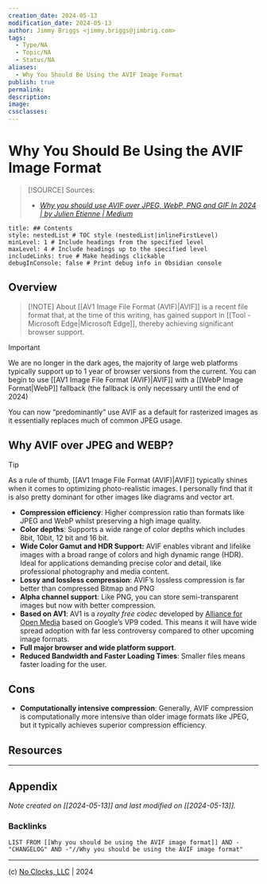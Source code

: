 ```yaml
---
creation_date: 2024-05-13
modification_date: 2024-05-13
author: Jimmy Briggs <jimmy.briggs@jimbrig.com>
tags:
  - Type/NA
  - Topic/NA
  - Status/NA
aliases:
  - Why You Should Be Using the AVIF Image Format
publish: true
permalink:
description:
image:
cssclasses:
---
```



# Why You Should Be Using the AVIF Image Format

> [!SOURCE] Sources:
> - *[Why you should use AVIF over JPEG, WebP, PNG and GIF In 2024 | by Julien Etienne | Medium](https://medium.com/@julienetienne/why-you-should-use-avif-over-jpeg-webp-png-and-gif-in-2024-5603ac9d8781#:~:text=Why%20AVIF%20over%20JPEG%20and,12%20bit%20and%2016%20bit.)*

```table-of-contents
title: ## Contents 
style: nestedList # TOC style (nestedList|inlineFirstLevel)
minLevel: 1 # Include headings from the specified level
maxLevel: 4 # Include headings up to the specified level
includeLinks: true # Make headings clickable
debugInConsole: false # Print debug info in Obsidian console
```

## Overview

> [!NOTE] About
> [[AV1 Image File Format (AVIF)|AVIF]] is a recent file format that, at the time of this writing, has gained support in [[Tool - Microsoft Edge|Microsoft Edge]], thereby achieving significant browser support.

> [!IMPORTANT]
> We are no longer in the dark ages, the majority of large web platforms typically support up to 1 year of browser versions from the current. You can begin to use [[AV1 Image File Format (AVIF)|AVIF]] with a [[WebP Image Format|WebP]] fallback (the fallback is only necessary until the end of 2024)

You can now “predominantly” use AVIF as a default for rasterized images as it essentially replaces much of common JPEG usage.

## Why AVIF over JPEG and WEBP?

> [!TIP]
> As a rule of thumb, [[AV1 Image File Format (AVIF)|AVIF]] typically shines when it comes to optimizing photo-realistic images. I personally find that it is also pretty dominant for other images like diagrams and vector art.

-   **Compression efficiency**: Higher compression ratio than formats like JPEG and WebP whilst preserving a high image quality.
-   **Color depths**: Supports a wide range of color depths which includes 8bit, 10bit, 12 bit and 16 bit.
-   **Wide Color Gamut and HDR Support:** AVIF enables vibrant and lifelike images with a broad range of colors and high dynamic range (HDR). Ideal for applications demanding precise color and detail, like professional photography and media content.
-   **Lossy and lossless compression**: AVIF’s lossless compression is far better than compressed Bitmap and PNG
-   **Alpha channel support**: Like PNG, you can store semi-transparent images but now with better compression.
-   **Based on AV1**: AV1 is a *royalty free codec* developed by [Alliance for Open Media](https://aomedia.org/) based on Google’s VP9 coded. This means it will have wide spread adoption with far less controversy compared to other upcoming image formats.
-   **Full major browser and wide platform support**.
-   **Reduced Bandwidth and Faster Loading Times**: Smaller files means faster loading for the user.

## Cons

-   **Computationally intensive compression**: Generally, AVIF compression is computationally more intensive than older image formats like JPEG, but it typically achieves superior compression efficiency.

## Resources

***

## Appendix

*Note created on [[2024-05-13]] and last modified on [[2024-05-13]].*

### Backlinks

```dataview
LIST FROM [[Why you should be using the AVIF image format]] AND -"CHANGELOG" AND -"//Why you should be using the AVIF image format"
```

***

(c) [No Clocks, LLC](https://github.com/noclocks) | 2024